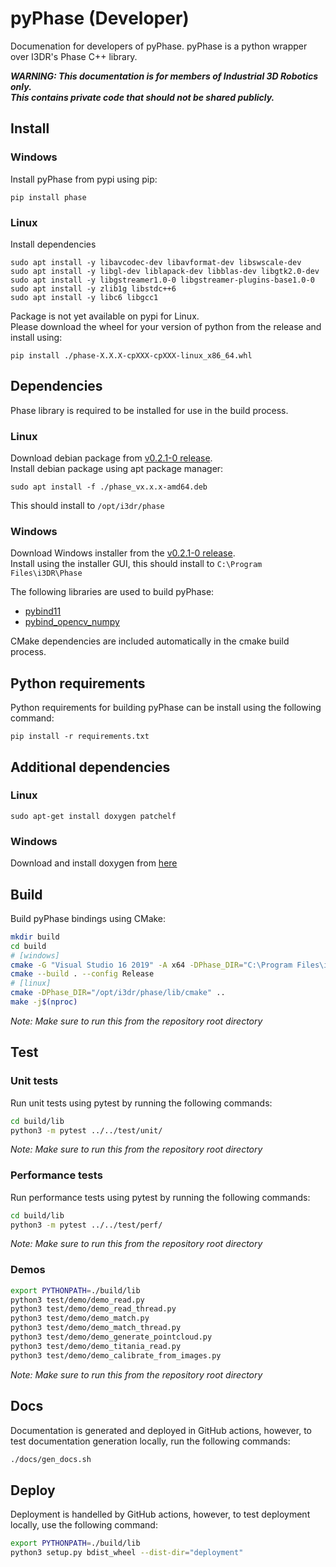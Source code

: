 # pyPhase (Developer)
Documenation for developers of pyPhase. pyPhase is a python wrapper over I3DR's Phase C++ library.

***WARNING: This documentation is for members of Industrial 3D Robotics only.***  
***This contains private code that should not be shared publicly.***

## Install
### Windows
Install pyPhase from pypi using pip:
```
pip install phase
```
### Linux
Install dependencies
```
sudo apt install -y libavcodec-dev libavformat-dev libswscale-dev
sudo apt install -y libgl-dev liblapack-dev libblas-dev libgtk2.0-dev
sudo apt install -y libgstreamer1.0-0 libgstreamer-plugins-base1.0-0
sudo apt install -y zlib1g libstdc++6
sudo apt install -y libc6 libgcc1
```
Package is not yet available on pypi for Linux.  
Please download the wheel for your version of python from the release and install using:
```
pip install ./phase-X.X.X-cpXXX-cpXXX-linux_x86_64.whl
```

## Dependencies
Phase library is required to be installed for use in the build process.  
### Linux
Download debian package from [v0.2.1-0 release](https://github.com/i3drobotics/phase/releases/tag/v0.2.1-0).  
Install debian package using apt package manager:
```
sudo apt install -f ./phase_vx.x.x-amd64.deb
```
This should install to `/opt/i3dr/phase`
### Windows
Download Windows installer from the [v0.2.1-0 release](https://github.com/i3drobotics/phase/releases/tag/v0.2.1-0).  
Install using the installer GUI, this should install to `C:\Program Files\i3DR\Phase`

The following libraries are used to build pyPhase:
- [pybind11](https://github.com/pybind/pybind11)
- [pybind_opencv_numpy](https://github.com/edmBernard/pybind11_opencv_numpy)

CMake dependencies are included automatically in the cmake build process.

## Python requirements
Python requirements for building pyPhase can be install using the following command:
```
pip install -r requirements.txt
```

## Additional dependencies
### Linux
```
sudo apt-get install doxygen patchelf
```
### Windows
Download and install doxygen from [here](https://www.doxygen.nl/download.html)

## Build
Build pyPhase bindings using CMake:
```bash
mkdir build
cd build
# [windows]
cmake -G "Visual Studio 16 2019" -A x64 -DPhase_DIR="C:\Program Files\i3DR\Phase\lib\cmake" ..
cmake --build . --config Release
# [linux]
cmake -DPhase_DIR="/opt/i3dr/phase/lib/cmake" ..
make -j$(nproc)
```
*Note: Make sure to run this from the repository root directory*  

## Test
### Unit tests
Run unit tests using pytest by running the following commands:
```bash
cd build/lib
python3 -m pytest ../../test/unit/
```
*Note: Make sure to run this from the repository root directory*

### Performance tests
Run performance tests using pytest by running the following commands:
```bash
cd build/lib
python3 -m pytest ../../test/perf/
```
*Note: Make sure to run this from the repository root directory*

### Demos
```bash
export PYTHONPATH=./build/lib
python3 test/demo/demo_read.py
python3 test/demo/demo_read_thread.py
python3 test/demo/demo_match.py
python3 test/demo/demo_match_thread.py
python3 test/demo/demo_generate_pointcloud.py
python3 test/demo/demo_titania_read.py
python3 test/demo/demo_calibrate_from_images.py
```

*Note: Make sure to run this from the repository root directory*

## Docs
Documentation is generated and deployed in GitHub actions, however, to test documentation generation locally, run the following commands:
```bash
./docs/gen_docs.sh
```

## Deploy
Deployment is handelled by GitHub actions, however, to test deployment locally, use the following command:
```bash
export PYTHONPATH=./build/lib
python3 setup.py bdist_wheel --dist-dir="deployment"
```
